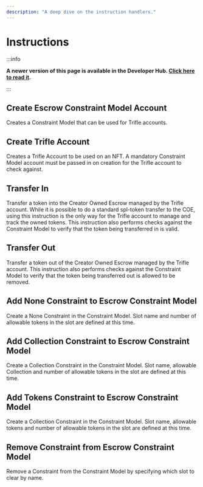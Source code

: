 ```yaml
---
description: "A deep dive on the instruction handlers."
---
```


# Instructions

:::info

**A newer version of this page is available in the Developer Hub. [Click here to read it](https://developers.metaplex.com/fusion).**

:::

## Create Escrow Constraint Model Account

Creates a Constraint Model that can be used for Trifle accounts.

## Create Trifle Account

Creates a Trifle Account to be used on an NFT. A mandatory Constraint Model account must be passed in on creation for the Trifle account to check against.

## Transfer In

Transfer a token into the Creator Owned Escrow managed by the Trifle account. While it is possible to do a standard spl-token transfer to the COE, using this instruction is the only way for the Trifle account to manage and track the owned tokens. This instruction also performs checks against the Constraint Model to verify that the token being transferred in is valid.

## Transfer Out

Transfer a token out of the Creator Owned Escrow managed by the Trifle account. This instruction also performs checks against the Constraint Model to verify that the token being transferred out is allowed to be removed.

## Add None Constraint to Escrow Constraint Model

Create a None Constraint in the Constraint Model. Slot name and number of allowable tokens in the slot are defined at this time.

## Add Collection Constraint to Escrow Constraint Model

Create a Collection Constraint in the Constraint Model. Slot name, allowable Collection and number of allowable tokens in the slot are defined at this time.

## Add Tokens Constraint to Escrow Constraint Model

Create a Collection Constraint in the Constraint Model. Slot name, allowable tokens and number of allowable tokens in the slot are defined at this time.

## Remove Constraint from Escrow Constraint Model

Remove a Constraint from the Constraint Model by specifying which slot to clear by name.
